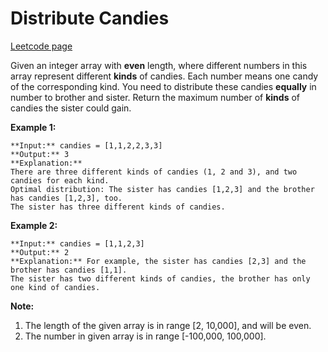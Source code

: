 # Distribute Candies
[Leetcode page](https://leetcode.com/problems/distribute-candies/description)

Given an integer array with **even** length, where different numbers in this
array represent different **kinds** of candies. Each number means one candy of
the corresponding kind. You need to distribute these candies **equally** in
number to brother and sister. Return the maximum number of **kinds** of
candies the sister could gain.

**Example 1:**  

    
    
    **Input:** candies = [1,1,2,2,3,3]
    **Output:** 3
    **Explanation:**
    There are three different kinds of candies (1, 2 and 3), and two candies for each kind.
    Optimal distribution: The sister has candies [1,2,3] and the brother has candies [1,2,3], too. 
    The sister has three different kinds of candies. 
    

**Example 2:**  

    
    
    **Input:** candies = [1,1,2,3]
    **Output:** 2
    **Explanation:** For example, the sister has candies [2,3] and the brother has candies [1,1]. 
    The sister has two different kinds of candies, the brother has only one kind of candies. 
    

**Note:**

  1. The length of the given array is in range [2, 10,000], and will be even.
  2. The number in given array is in range [-100,000, 100,000].

